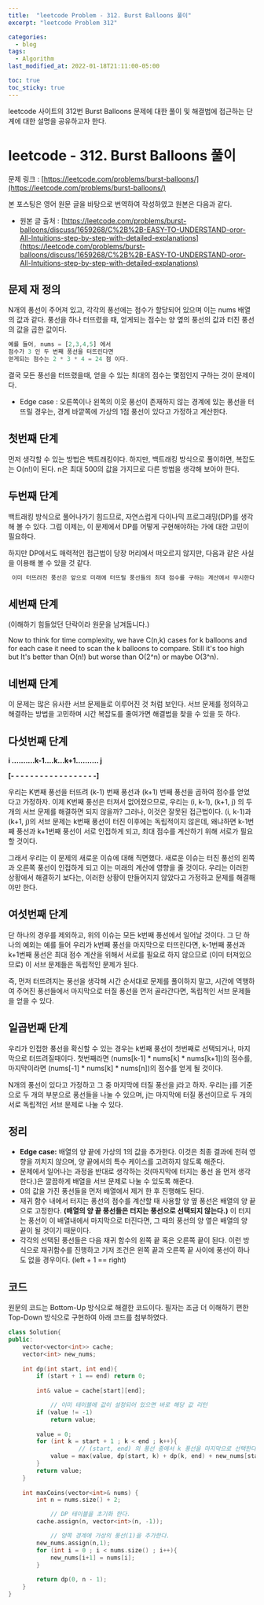 ```yaml
---
title:  "leetcode Problem - 312. Burst Balloons 풀이"
excerpt: "leetcode Problem 312"

categories:
  - blog
tags:
  - Algorithm
last_modified_at: 2022-01-18T21:11:00-05:00

toc: true
toc_sticky: true
---
```


leetcode 사이트의 312번 Burst Balloons 문제에 대한 풀이 및 해결법에 접근하는 단계에 대한 설명을 공유하고자 한다.

# leetcode - 312. Burst Balloons 풀이

문제 링크 : [https://leetcode.com/problems/burst-balloons/](https://leetcode.com/problems/burst-balloons/)

본 포스팅은 영어 원문 글을 바탕으로 번역하여 작성하였고 원본은 다음과 같다. 

- 원본 글 출처 : [https://leetcode.com/problems/burst-balloons/discuss/1659268/C%2B%2B-EASY-TO-UNDERSTAND-oror-All-Intuitions-step-by-step-with-detailed-explanations](https://leetcode.com/problems/burst-balloons/discuss/1659268/C%2B%2B-EASY-TO-UNDERSTAND-oror-All-Intuitions-step-by-step-with-detailed-explanations)

## 문제 재 정의

N개의 풍선이 주어져 있고, 각각의 풍선에는 점수가 할당되어 있으며 이는 nums 배열의 값과 같다. 풍선을 하나 터뜨렸을 때, 얻게되는 점수는 양 옆의 풍선의 값과 터진 풍선의 값을 곱한 값이다. 

```jsx
예를 들어, nums = [2,3,4,5] 에서
점수가 3 인 두 번째 풍선을 터뜨린다면
얻게되는 점수는 2 * 3 * 4 = 24 점 이다.
```

결국 모든 풍선을 터뜨렸을때, 얻을 수 있는 최대의 점수는 몇점인지 구하는 것이 문제이다.

- Edge case : 오른쪽이나 왼쪽의 이웃 풍선이 존재하지 않는 경계에 있는 풍선을 터뜨릴 경우는, 경계 바깥쪽에 가상의 1점 풍선이 있다고 가정하고 계산한다.

## 첫번째 단계

먼저 생각할 수 있는 방법은 백트래킹이다. 하지만, 백트래킹 방식으로 풀이하면, 복잡도는 O(n!)이 된다. n은 최대 500의 값을 가지므로 다른 방법을 생각해 보아야 한다.

## 두번째 단계

백트래킹 방식으로 풀어나가기 힘드므로, 자연스럽게 다이나믹 프로그래밍(DP)를 생각해 볼 수 있다. 그럼 이제는, 이 문제에서 DP를 어떻게 구현해야하는 가에 대한 고민이 필요하다. 

하지만 DP에서도 매력적인 접근법이 당장 머리에서 떠오르지 않지만, 다음과 같은 사실을 이용해 볼 수 있을 것 같다.

```cpp
 이미 터뜨려진 풍선은 앞으로 미래에 터뜨릴 풍선들의 최대 점수를 구하는 계산에서 무시한다.
```

## 세번째 단계

(이해하기 힘들었던 단락이라 원문을 남겨둡니다.)

Now to think for time complexity, we have C(n,k) cases for k balloons and for each case it need to scan the k balloons to compare. Still it's too high but It's better than O(n!) but worse than O(2^n) or maybe O(3^n).

## 네번째 단계

이 문제는 많은 유사한 서브 문제들로 이루어진 것 처럼 보인다. 서브 문제를 정의하고 해결하는 방법을 고민하며 시간 복잡도를 줄여가면 해결법을 찾을 수 있을 듯 하다.

## 다섯번째 단계

**i ..........k-1....k...k+1.......... j**

**[- - - - - - - - - - - - - - - - - -]**

우리는 K번째 풍선을 터뜨려 (k-1) 번째 풍선과 (k+1) 번째 풍선을 곱하여 점수를 얻었다고 가정하자. 이제 K번째 풍선은 터져서 없어졌으므로, 우리는 (i, k-1), (k+1, j) 의 두 개의 서브 문제를 해결하면 되지 않을까? 그러나, 이것은 잘못된 접근법이다. (i, k-1)과 (k+1, j)의 서브 문제는 k번째 풍선이 터진 이후에는 독립적이지 않은데, 왜냐하면 k-1번째 풍선과 k+1번째 풍선이 서로 인접하게 되고, 최대 점수를 계산하기 위해 서로가 필요할 것이다.

그래서 우리는 이 문제의 새로운 이슈에 대해 직면했다. 새로운 이슈는 터진 풍선의 왼쪽과 오른쪽 풍선이 인접하게 되고 이는 미래의 계산에 영향을 줄 것이다. 우리는 이러한 상황에서 해결하기 보다는, 이러한 상황이 만들어지지 않았다고 가정하고 문제를 해결해야만 한다.

## 여섯번째 단계

단 하나의 경우를 제외하고, 위의 이슈는 모든 k번째 풍선에서 일어날 것이다.  그 단 하나의 예외는 예를 들어 우리가 k번째 풍선을 마지막으로 터뜨린다면, k-1번째 풍선과 k+1번째 풍선은 최대 점수 계산을 위해서 서로를 필요로 하지 않으므로 (이미 터져있으므로) 이 서브 문제들은 독립적인 문제가 된다.

즉, 먼저 터뜨려지는 풍선을 생각해 시간 순서대로 문제를 풀이하지 말고, 시간에 역행하여 주어진 풍선들에서 마지막으로 터질 풍선을 먼저 골라간다면, 독립적인 서브 문제들을 얻을 수 있다.

## 일곱번째 단계

우리가 인접한 풍선을 확신할 수 있는 경우는 k번째 풍선이 첫번째로 선택되거나, 마지막으로 터뜨려질때이다. 첫번째라면 (nums[k-1] * nums[k] * nums[k+1])의 점수를, 마지막이라면 (nums[-1] * nums[k] * nums[n])의 점수를 얻게 될 것이다.

N개의 풍선이 있다고 가정하고 그 중 마지막에 터질 풍선을 j라고 하자. 우리는 j를 기준으로 두 개의 부분으로 풍선들을 나눌 수 있으며, j는 마지막에 터질 풍선이므로 두 개의 서로 독립적인 서브 문제로 나눌 수 있다.

## 정리

- **Edge case:** 배열의 양 끝에 가상의 1의 값을 추가한다. 이것은 최종 결과에 전혀 영향을 끼치지 않으며, 양 끝에서의 특수 케이스를 고려하지 않도록 해준다.
- 문제에서 일어나는 과정을 반대로 생각하는 것(마지막에 터지는 풍선 을 먼저 생각한다.)은 깔끔하게 배열을 서브 문제로 나눌 수 있도록 해준다.
- 0의 값을 가진 풍선들을 먼저 배열에서 제거 한 후 진행해도 된다.
- 재귀 함수 내에서 터지는 풍선의 점수를 계산할 때 사용할 양 옆 풍선은 배열의 양 끝으로 고정한다. **(배열의 양 끝 풍선들은 터지는 풍선으로 선택되지 않는다.)** 이 터지는 풍선이 이 배열내에서 마지막으로 터진다면, 그 때의 풍선의 양 옆은 배열의 양 끝이 될 것이기 때문이다.
- 각각의 선택된 풍선들은 다음 재귀 함수의 왼쪽 끝 혹은 오른쪽 끝이 된다. 이런 방식으로 재귀함수를 진행하고 기저 조건은 왼쪽 끝과 오른쪽 끝 사이에 풍선이 하나도 없을 경우이다. (left + 1 == right)

## 코드

원문의 코드는 Bottom-Up 방식으로 해결한 코드이다. 필자는 조금 더 이해하기 편한 Top-Down 방식으로 구현하여 아래 코드를 첨부하였다. 

```cpp
class Solution{
public:
	vector<vector<int>> cache;
	vector<int> new_nums;
	
	int dp(int start, int end){
	    if (start + 1 == end) return 0;
	
	    int& value = cache[start][end];

			// 이미 테이블에 값이 설정되어 있으면 바로 해당 값 리턴
	    if (value != -1)
	        return value;
	
	    value = 0;
	    for (int k = start + 1 ; k < end ; k++){
					// (start, end) 의 풍선 중에서 k 풍선을 마지막으로 선택한다.
	        value = max(value, dp(start, k) + dp(k, end) + new_nums[start] * new_nums[k] * new_nums[end]);
	    }
	    return value;
	}
	
	int maxCoins(vector<int>& nums) {
	    int n = nums.size() + 2;

			// DP 테이블을 초기화 한다.
	    cache.assign(n, vector<int>(n, -1));

			// 양쪽 경계에 가상의 풍선(1)을 추가한다.
	    new_nums.assign(n,1);
	    for (int i = 0 ; i < nums.size() ; i++){
	        new_nums[i+1] = nums[i];
	    }
	
	    return dp(0, n - 1);
	}
}
```